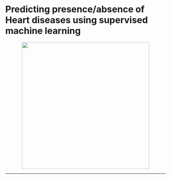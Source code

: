 # Predicting presence/absence of Heart diseases using supervised machine learning
<div align="center">
<img src = "https://img.freepik.com/premium-vector/anatomical-…icine-treatment-health-care-concept_124127-48.jpg"  width="400" height="400"/>
</div>
<hr>
